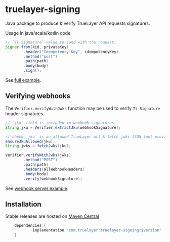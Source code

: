 # truelayer-signing
Java package to produce & verify TrueLayer API requests signatures.

Usage in java/scala/kotlin code.
```java
// `Tl-Signature` value to send with the request.
Signer.from(kid, privateKey)
        .header("Idempotency-Key", idempotencyKey)
        .method("post")
        .path(path)
        .body(body)
        .sign();
```

See [full example](./examples/sign-request/).

## Verifying webhooks
The `Verifier.verifyWithJwks` function may be used to verify `Tl-Signature` header signatures.

```java
// `jku` field is included in webhook signatures
String jku = Verifier.extractJku(webhookSignature);

// check `jku` is an allowed TrueLayer url & fetch jwks JSON (not provided by this lib)
ensureJkuAllowed(jku);
String jwks = fetchJwks(jku);

Verifier.verifyWithJwks(jwks)
        .method("POST")
        .path(path)
        .headers(allWebhookHeaders)
        .body(body)
        .verify(webhookSignature);
```

See [webhook server example](./examples/webhook-server/).

## Installation
Stable releases are hosted on [Maven Central](https://search.maven.org/search?q=a:truelayer-signing)

``` groovy
	dependencies {
	        implementation 'com.truelayer:truelayer-signing:$version'
	}
```
